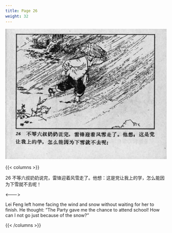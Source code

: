 ```yaml
---
title: Page 26
weight: 32
---
```


![leifeng page](./../../images/leifeng/seifert0522_lf_0033_0.jpg)

{{< columns >}}

26 不等六叔奶奶说完，雷锋迎着风雪走了。他想：这是党让我上的学，怎么能因为下雪就不去呢！

<--->

Lei Feng left home facing the wind and snow without waiting for her to finish. He thought: “The Party gave me the chance to attend school! How can I not go just because of the snow?” 

{{< /columns >}}
